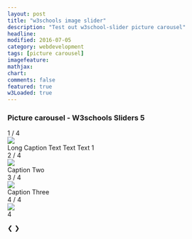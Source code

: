 ```yaml
---
layout: post
title: "w3schools image slider"
description: "Test out w3school-slider picture carousel"
headline: 
modified: 2016-07-05
category: webdevelopment
tags: [picture carousel]
imagefeature: 
mathjax: 
chart: 
comments: false
featured: true
w3Loaded: true
---
```

<style>
body{
/*background-image: url('{{ site.url }}/images/orient1.png'); 
background-repeat:repeat;  
*/

}
</style>
   
### Picture  carousel -  W3schools Sliders  5
<div class="slideshow-container">
  <div class="mySlides fade">
    <div class="numbertext">1 / 4</div>
    <img class="imgg" src="{{ site.url }}/images/fc1.jpg" >
    <div class="text" >Long Caption Text Text Text 1</div>
  </div>

  <div class="mySlides fade">
    <div class="numbertext">2 / 4</div>
    <img class="imgg" src="{{ site.url }}/images/kitchen_adventurer_lemon.jpg" >
    <div class="text" >Caption Two</div>
  </div>

  <div class="mySlides fade">
    <div class="numbertext">3 / 4</div>
    <img class="imgg"  src="{{ site.url }}/images/kitchen_adventurer_donut.jpg" >
    <div class="text" >Caption Three</div>
  </div>

   <div class="mySlides fade">
    <div class="numbertext">4 / 4</div>
    <img class="imgg" src="{{ site.url }}/images/tree1.jpg" >
    <div class="text" >4</div>
  </div>
  
  <a class="prev" >&#10094;</a>
  <a class="next" >&#10095;</a>
</div>
<br>

<div style="text-align:center">
  <span class="dot" ></span> 
  <span class="dot" ></span> 
  <span class="dot" ></span> 
  <span class="dot" ></span>   
</div>

   
